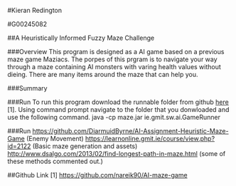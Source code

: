 #Kieran Redington

#G00245082

##A Heuristically Informed Fuzzy Maze Challenge

###Overview
This program is designed as a AI game based on a previous maze game Maziacs. The porpes of this prgram is to navigate your way through
a maze containing AI monsters with varing health values without dieing. There are many items around the maze that can help you.


###Summary


###Run
To run this program download the runnable folder from github [here](https://github.com/nareik90/Countdown-Jumble-Solver) [1]. 
Using command prompt navigate to the folder that you donwloaded and use the following command.
java -cp maze.jar ie.gmit.sw.ai.GameRunner

###Run
https://github.com/DiarmuidByrne/AI-Assignment-Heuristic-Maze-Game (Enemy Movement)
https://learnonline.gmit.ie/course/view.php?id=2122 (Basic maze generation and assets)
http://www.dsalgo.com/2013/02/find-longest-path-in-maze.html (some of these methods commented out.)

##Github Link
[1] https://github.com/nareik90/AI-maze-game